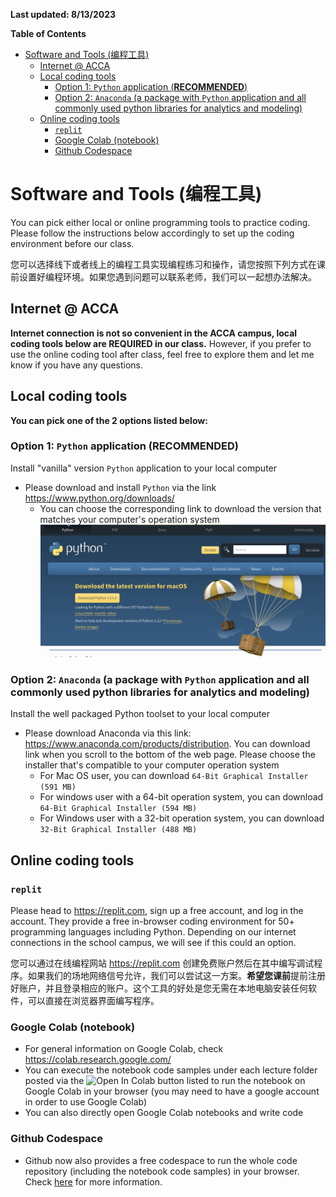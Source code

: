 
**Last updated: 8/13/2023**

**Table of Contents**
- [Software and Tools (编程工具)](#software-and-tools-编程工具)
  - [Internet @ ACCA](#internet--acca)
  - [Local coding tools](#local-coding-tools)
    - [Option 1: `Python` application (**RECOMMENDED**)](#option-1-python-application-recommended)
    - [Option 2: `Anaconda` (a package with `Python` application and all commonly used python libraries for analytics and modeling)](#option-2-anaconda-a-package-with-python-application-and-all-commonly-used-python-libraries-for-analytics-and-modeling)
  - [Online coding tools](#online-coding-tools)
    - [`replit`](#replit)
    - [Google Colab (notebook)](#google-colab-notebook)
    - [Github Codespace](#github-codespace)

# Software and Tools (编程工具)

You can pick either local or online programming tools to practice coding. Please follow the instructions below accordingly to set up the coding environment before our class.

您可以选择线下或者线上的编程工具实现编程练习和操作，请您按照下列方式在课前设置好编程环境。如果您遇到问题可以联系老师，我们可以一起想办法解决。

## Internet @ ACCA
**Internet connection is not so convenient in the ACCA campus, local coding tools below are REQUIRED in our class.** However, if you prefer to use the online coding tool after class, feel free to explore them and let me know if you have any questions.


## Local coding tools

**You can pick one of the 2 options listed below:**

### Option 1: `Python` application (**RECOMMENDED**)
Install "vanilla" version `Python` application to your local computer
* Please download and install `Python` via the link https://www.python.org/downloads/
  * You can choose the corresponding link to download the version that matches your computer's operation system ![](./pics/download-python.png)
### Option 2: `Anaconda` (a package with `Python` application and all commonly used python libraries for analytics and modeling)
Install the well packaged Python toolset to your local computer
* Please download Anaconda via this link: https://www.anaconda.com/products/distribution. You can download link when you scroll to the bottom of the web page. Please choose the installer that's compatible to your computer operation system
  * For Mac OS user, you can download `64-Bit Graphical Installer (591 MB)`
  * For windows user with a 64-bit operation system, you can download `64-Bit Graphical Installer (594 MB)`
  * For Windows user with a 32-bit operation system, you can download `32-Bit Graphical Installer (488 MB)`

## Online coding tools
### `replit`
Please head to https://replit.com, sign up a free account, and log in the account. They provide a free in-browser coding environment for 50+ programming languages including Python. Depending on our internet connections in the school campus, we will see if this could an option. 

您可以通过在线编程网站 https://replit.com 创建免费账户然后在其中编写调试程序。如果我们的场地网络信号允许，我们可以尝试这一方案。**希望您课前**提前注册好账户，并且登录相应的账户。这个工具的好处是您无需在本地电脑安装任何软件，可以直接在浏览器界面编写程序。

### Google Colab (notebook)
* For general information on Google Colab, check https://colab.research.google.com/
* You can execute the notebook code samples under each lecture folder posted via the ![Open In Colab](https://colab.research.google.com/assets/colab-badge.svg) button listed to run the notebook on Google Colab in your browser (you may need to have a google account in order to use Google Colab)
* You can also directly open Google Colab notebooks and write code

### Github Codespace
* Github now also provides a free codespace to run the whole code repository (including the notebook code samples) in your browser. Check [here](https://github.com/features/codespaces) for more information.